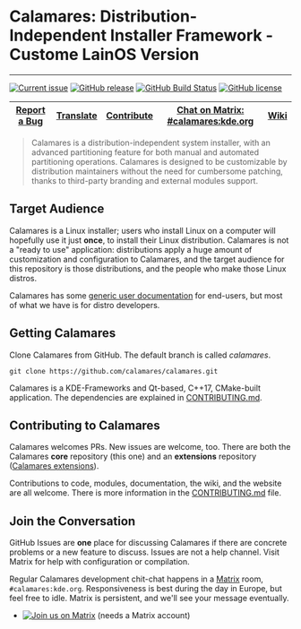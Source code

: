 <!-- SPDX-FileCopyrightText: no
     SPDX-License-Identifier: CC0-1.0
-->

# Calamares: Distribution-Independent Installer Framework - Custome LainOS Version
---------

[![Current issue](https://img.shields.io/badge/issue-in_progress-FE9B48)](https://github.com/calamares/calamares/labels/hacking%3A%20in-progress)
[![GitHub release](https://img.shields.io/github/release/calamares/calamares.svg)](https://github.com/calamares/calamares/releases)
[![GitHub Build Status](https://img.shields.io/github/actions/workflow/status/calamares/calamares/push.yml)](https://github.com/calamares/calamares/actions?query=workflow%3Aci)
[![GitHub license](https://img.shields.io/badge/license-Multiple-green)](https://github.com/calamares/calamares/tree/calamares/LICENSES)


| [Report a Bug](https://github.com/calamares/calamares/issues/new) | [Translate](https://app.transifex.com/calamares/calamares/) | [Contribute](CONTRIBUTING.md) | [Chat on Matrix: #calamares:kde.org](https://webchat.kde.org/#/room/%23calamares:kde.org) | [Wiki](https://github.com/calamares/calamares/wiki) |
|:--:|:--:|:--:|:--:|:--:|


> Calamares is a distribution-independent system installer, with an advanced partitioning
> feature for both manual and automated partitioning operations. Calamares is designed to
> be customizable by distribution maintainers without the need for cumbersome patching,
> thanks to third-party branding and external modules support.

## Target Audience

Calamares is a Linux installer; users who install Linux on a computer will hopefully
use it just **once**, to install their Linux distribution. Calamares is not
a "ready to use" application: distributions apply a huge amount of customization
and configuration to Calamares, and the target audience for this repository
is those distributions, and the people who make those Linux distros.

Calamares has some [generic user documentation](https://calamares.io/docs/users-guide/)
for end-users, but most of what we have is for distro developers.

## Getting Calamares

Clone Calamares from GitHub. The default branch is called *calamares*.

```
git clone https://github.com/calamares/calamares.git
```

Calamares is a KDE-Frameworks and Qt-based, C++17, CMake-built application.
The dependencies are explained in [CONTRIBUTING.md](CONTRIBUTING.md).

## Contributing to Calamares

Calamares welcomes PRs. New issues are welcome, too.
There are both the Calamares **core** repository (this one)
and an **extensions** repository ([Calamares extensions](https://github.com/calamares/calamares-extensions)).

Contributions to code, modules, documentation, the wiki, and the website are all welcome.
There is more information in the [CONTRIBUTING.md](CONTRIBUTING.md) file.

## Join the Conversation

GitHub Issues are **one** place for discussing Calamares if there are concrete
problems or a new feature to discuss.
Issues are not a help channel.
Visit Matrix for help with configuration or compilation.

Regular Calamares development chit-chat happens in a [Matrix](https://matrix.org/)
room, `#calamares:kde.org`. Responsiveness is best during the day
in Europe, but feel free to idle.
Matrix is persistent, and we'll see your message eventually.

* [![Join us on Matrix](https://img.shields.io/badge/Matrix-%23calamares:kde.org-blue)](https://webchat.kde.org/#/room/%23calamares:kde.org) (needs a Matrix account)


